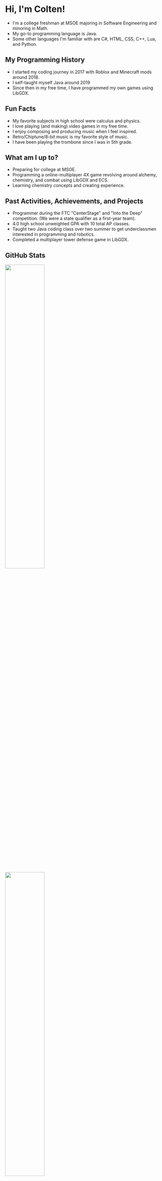 # Hi, I'm Colten!

- I'm a college freshman at MSOE majoring in Software Engineering and minoring in Math.
- My go-to programming language is Java.
- Some other languages I'm familiar with are C#, HTML, CSS, C++, Lua, and Python.

## My Programming History

- I started my coding journey in 2017 with Roblox and Minecraft mods around 2018. 
- I self-taught myself Java around 2019
- Since then in my free time, I have programmed my own games using LibGDX.

## Fun Facts

- My favorite subjects in high school were calculus and physics.
- I love playing (and making) video games in my free time.
- I enjoy composing and producing music when I feel inspired.
- Retro/Chiptune/8-bit music is my favorite style of music.
- I have been playing the trombone since I was in 5th grade.

## What am I up to?

- Preparing for college at MSOE.
- Programming a online-multiplayer 4X game revolving around alchemy, chemistry, and combat using LibGDX and ECS.
- Learning chemistry concepts and creating experience.

## Past Activities, Achievements, and Projects

- Programmer during the FTC "CenterStage" and "Into the Deep" competition. (We were a state qualifier as a first-year team).
- 4.0 high school unweighted GPA with 10 total AP classes.
- Taught two Java coding class over two summer to get underclassmen interested in programming and robotics.
- Completed a multiplayer tower defense game in LibGDX.


## GitHub Stats

<a href="https://github-readme-stats-2-git-main-cmrboy26s-projects.vercel.app">
  <img height=50% align="center" src="https://github-readme-stats-2-git-main-cmrboy26s-projects.vercel.app/api/?username=Cmrboy26&show_icons=true&theme=transparent&count_private=true" />
</a>
<a href="https://github-readme-stats-2-git-main-cmrboy26s-projects.vercel.app">
  <img height=50% align="center" src="https://github-readme-stats-2-git-main-cmrboy26s-projects.vercel.app/api/top-langs/?username=Cmrboy26&show_icons=true&theme=transparent&layout=compact&langs_count=8&card_width=320&exclude_repo=Zeltack,github-readme-stats-2" />
</a>

<!--
**Cmrboy26/Cmrboy26** is a ✨ _special_ ✨ repository because its `README.md` (this file) appears on your GitHub profile.

Here are some ideas to get you started:

- 🔭 I’m currently working on ...
- 🌱 I’m currently learning ...
- 👯 I’m looking to collaborate on ...
- 🤔 I’m looking for help with ...
- 💬 Ask me about ...
- 📫 How to reach me: ...
- 😄 Pronouns: ...
- ⚡ Fun fact: ...
-->
